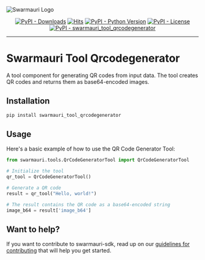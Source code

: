 
<picture>
  <source media="(prefers-color-scheme: dark)"  srcset="https://res.cloudinary.com/dryedzrlo/image/upload/v1757724629/swarmauri_brand_frag_light_mg8cmd.png">
  <source media="(prefers-color-scheme: light)" srcset="https://res.cloudinary.com/dryedzrlo/image/upload/v1757724629/swarmauri_brand_frag_dark_tzjuja.png">
  <!-- Fallback below (see #2) -->
  <img alt="Swarmauri Logo" src="https://res.cloudinary.com/dryedzrlo/image/upload/v1757724629/swarmauri_brand_frag_dark_tzjuja.png">
</picture>

<p align="center">
    <a href="https://pypi.org/project/swarmauri_tool_qrcodegenerator/">
        <img src="https://img.shields.io/pypi/dm/swarmauri_tool_qrcodegenerator" alt="PyPI - Downloads"/></a>
    <a href="https://hits.sh/github.com/swarmauri/swarmauri-sdk/tree/master/pkgs/community/swarmauri_tool_qrcodegenerator/">
        <img alt="Hits" src="https://hits.sh/github.com/swarmauri/swarmauri-sdk/tree/master/pkgs/community/swarmauri_tool_qrcodegenerator.svg"/></a>
    <a href="https://pypi.org/project/swarmauri_tool_qrcodegenerator/">
        <img src="https://img.shields.io/pypi/pyversions/swarmauri_tool_qrcodegenerator" alt="PyPI - Python Version"/></a>
    <a href="https://pypi.org/project/swarmauri_tool_qrcodegenerator/">
        <img src="https://img.shields.io/pypi/l/swarmauri_tool_qrcodegenerator" alt="PyPI - License"/></a>
    <a href="https://pypi.org/project/swarmauri_tool_qrcodegenerator/">
        <img src="https://img.shields.io/pypi/v/swarmauri_tool_qrcodegenerator?label=swarmauri_tool_qrcodegenerator&color=green" alt="PyPI - swarmauri_tool_qrcodegenerator"/></a>
</p>

---

# Swarmauri Tool Qrcodegenerator

A tool component for generating QR codes from input data. The tool creates QR codes and returns them as base64-encoded images.

## Installation

```bash
pip install swarmauri_tool_qrcodegenerator
```

## Usage

Here's a basic example of how to use the QR Code Generator Tool:

```python
from swarmauri.tools.QrCodeGeneratorTool import QrCodeGeneratorTool

# Initialize the tool
qr_tool = QrCodeGeneratorTool()

# Generate a QR code
result = qr_tool("Hello, world!")

# The result contains the QR code as a base64-encoded string
image_b64 = result['image_b64']
```

## Want to help?

If you want to contribute to swarmauri-sdk, read up on our [guidelines for contributing](https://github.com/swarmauri/swarmauri-sdk/blob/master/contributing.md) that will help you get started.

